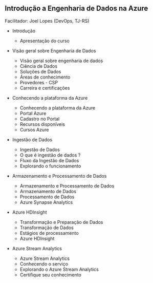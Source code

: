 ## Introdução a Engenharia de Dados na Azure
Facilitador: Joel Lopes (DevOps, TJ-RS)

* Introdução
  * Apresentação do curso
   
  
* Visão geral sobre Engenharia de Dados 
  * Visão geral sobre engenharia de dados 
  * Ciência de Dados
  * Soluções de Dados
  * Áreas de conhecimento
  * Provedores - CSP
  * Carreira e certificações
  
  
* Conhecendo a plataforma da Azure
  * Conhecendo a plataforma da Azure
  * Portal Azure
  * Cadastro no Portal
  * Recursos disponíveis
  * Cursos Azure


* Ingestão de Dados 
  * Ingestão de Dados
  * O que é ingestão de dados ?
  * Fluxo da Ingestão de Dados
  * Explorando o funcionamento


* Armazenamento e Processamento de Dados 
  * Armazenamento e Processamento de Dados
  * Armazenamento de Dados
  * Processamento de Dados
  * Azure Synapse Analytics


* Azure HDInsight 
  * Transformação e Preparação de Dados
  * Transformação de Dados
  * Estágios de processamento
  * Azure HDInsight


* Azure Stream Analytics
  * Azure Stream Analytics
  * Conhecendo o serviço
  * Explorando o Azure Stream Analytics
  * Certifique seu conhecimento
